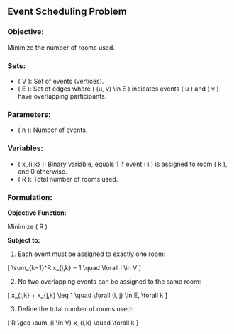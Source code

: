 ## Event Scheduling Problem

### Objective:
Minimize the number of rooms used.

### Sets:
- \( V \): Set of events (vertices).
- \( E \): Set of edges where \( (u, v) \in E \) indicates events \( u \) and \( v \) have overlapping participants.

### Parameters:
- \( n \): Number of events.

### Variables:
- \( x_{i,k} \): Binary variable, equals 1 if event \( i \) is assigned to room \( k \), and 0 otherwise.
- \( R \): Total number of rooms used.

### Formulation:
**Objective Function:**

Minimize \( R \)

**Subject to:**

1. Each event must be assigned to exactly one room:
   

\[
   \sum_{k=1}^R x_{i,k} = 1 \quad \forall i \in V
   \]



2. No two overlapping events can be assigned to the same room:
   

\[
   x_{i,k} + x_{j,k} \leq 1 \quad \forall (i, j) \in E, \forall k
   \]



3. Define the total number of rooms used:
   

\[
   R \geq \sum_{i \in V} x_{i,k} \quad \forall k
   \]






